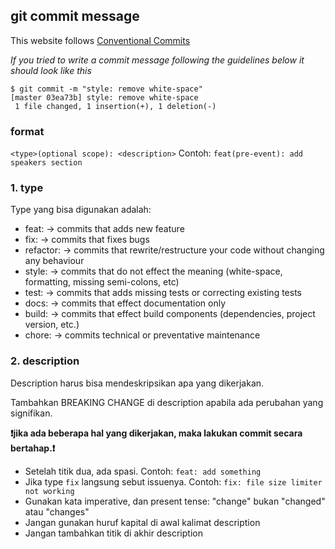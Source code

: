 ## git commit message
This website follows [Conventional Commits](https://www.conventionalcommits.org/en/v1.0.0/)

_If you tried to write a commit message following the guidelines below it should look like this_
```
$ git commit -m "style: remove white-space"
[master 03ea73b] style: remove white-space
 1 file changed, 1 insertion(+), 1 deletion(-)
```

### format
`<type>(optional scope): <description>`
Contoh: `feat(pre-event): add speakers section`

### 1. type
Type yang bisa digunakan adalah:

- feat: → commits that adds new feature
- fix: → commits that fixes bugs
- refactor: → commits that rewrite/restructure your code without changing any behaviour
- style:  → commits that do not effect the meaning (white-space, formatting, missing semi-colons, etc)
- test: → commits that adds missing tests or correcting existing tests
- docs: → commits that effect documentation only
- build: → commits that effect build components (dependencies, project version, etc.)
- chore: → commits technical or preventative maintenance

### 2. description

Description harus bisa mendeskripsikan apa yang dikerjakan.

Tambahkan BREAKING CHANGE di description apabila ada perubahan yang signifikan.

**❗jika ada beberapa hal yang dikerjakan, maka lakukan commit secara bertahap.❗**
- Setelah titik dua, ada spasi. Contoh: `feat: add something`
- Jika type `fix` langsung sebut issuenya. Contoh: `fix: file size limiter not working`
- Gunakan kata imperative, dan present tense: "change" bukan "changed" atau "changes"
- Jangan gunakan huruf kapital di awal kalimat description
- Jangan tambahkan titik di akhir description


